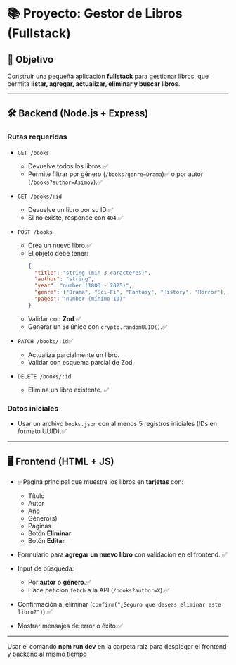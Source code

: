 # 📚 Proyecto: Gestor de Libros (Fullstack)

## 🎯 Objetivo
Construir una pequeña aplicación **fullstack** para gestionar libros, que permita **listar, agregar, actualizar, eliminar y buscar libros**.  

---

## 🛠️ Backend (Node.js + Express)

### Rutas requeridas
- `GET /books`
  - Devuelve todos los libros.✅
  - Permite filtrar por género (`/books?genre=Drama`)✅ o por autor (`/books?author=Asimov`).✅

- `GET /books/:id`
  - Devuelve un libro por su ID.✅
  - Si no existe, responde con `404`.✅

- `POST /books`
  - Crea un nuevo libro.✅
  - El objeto debe tener:
    ```json
    {
      "title": "string (min 3 caracteres)",
      "author": "string",
      "year": "number (1800 - 2025)",
      "genre": ["Drama", "Sci-Fi", "Fantasy", "History", "Horror"],
      "pages": "number (mínimo 10)"
    }
    ```
  - Validar con **Zod**.✅
  - Generar un `id` único con `crypto.randomUUID()`.✅

- `PATCH /books/:id`✅
  - Actualiza parcialmente un libro.
  - Validar con esquema parcial de Zod.

- `DELETE /books/:id`
  - Elimina un libro existente. ✅

### Datos iniciales
- Usar un archivo `books.json` con al menos 5 registros iniciales (IDs en formato UUID).✅

---

## 🖥️ Frontend (HTML + JS)

- ✅Página principal que muestre los libros en **tarjetas** con:
  - Título
  - Autor
  - Año
  - Género(s)
  - Páginas
  - Botón **Eliminar**
  - Botón **Editar**

- Formulario para **agregar un nuevo libro** con validación en el frontend. ✅

- Input de búsqueda:
  - Por **autor** o **género**.✅
  - Hace petición `fetch` a la API (`/books?author=X`).✅

- Confirmación al eliminar (`confirm("¿Seguro que deseas eliminar este libro?")`).✅

- Mostrar mensajes de error o éxito.✅

---


Usar el comando **npm run dev** en la carpeta raiz para desplegar el frontend y backend
al mismo tiempo
